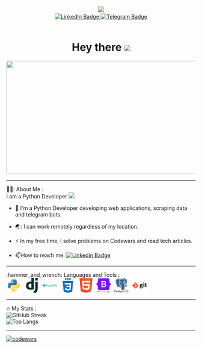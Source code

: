 <div id="header" align="center">
  <img src="https://media.giphy.com/media/M9gbBd9nbDrOTu1Mqx/giphy.gif" width="100"/>
  <div id="badges">
  <a href="https://www.linkedin.com/in/ruslan-klymenko-aa2462251/">
    <img src="https://img.shields.io/badge/LinkedIn-blue?style=for-the-badge&logo=linkedin&logoColor=white" alt="LinkedIn Badge"/>
  </a>
  <a href="https://t.me/Ruslan_532">
    <img src="https://img.shields.io/badge/Telegram-blue?style=for-the-badge&logo=telegram&logoColor=white&color=success" alt="Telegram Badge"/>
  </a>
</div>
<img src="https://komarev.com/ghpvc/?username=KLYMENKORUS&style=flat-square&color=blue" alt=""/>
<h1>
  Hey there
  <img src="https://media.giphy.com/media/hvRJCLFzcasrR4ia7z/giphy.gif" width="30px"/>
</h1>
</div>

<div align="center">
  <img src="https://media.giphy.com/media/dWesBcTLavkZuG35MI/giphy.gif" width="600" height="300"/>
</div>

---

<div>
  👨‍💻: About Me : <br>
  I am a Python Developer <img src="https://media.giphy.com/media/2IudUHdI075HL02Pkk/giphy.gif" width="40">
  
  - :telescope: I'm a Python Developer developing web applications, scraping data and telegram bots.

  - 🌏: I can work remotely regardless of my location.

  - :zap: In my free time, I solve problems on Codewars and read tech articles.

  - :mailbox:How to reach me: [![Linkedin Badge](https://img.shields.io/badge/-linkedin-blue?style=flat&logo=Linkedin&logoColor=white)](https://www.linkedin.com/in/ruslan-klymenko-aa2462251/)
</div>

---

<div>
  :hammer_and_wrench: Languages and Tools :
  
  <div>
    <img src="https://github.com/devicons/devicon/blob/master/icons/python/python-original.svg" title="Python" alt="Python" width="40" height="40"/>&nbsp;
    <img src="https://github.com/devicons/devicon/blob/master/icons/django/django-plain.svg" title="Django" alt="Django" width="40" height="40"/>&nbsp;
    <img src="https://github.com/devicons/devicon/blob/master/icons/fastapi/fastapi-original-wordmark.svg" title="FastAPI" alt="FastAPI" width="40" height="40"/>&nbsp;
    <img src="https://github.com/devicons/devicon/blob/master/icons/css3/css3-plain-wordmark.svg"  title="CSS3" alt="CSS" width="40" height="40"/>&nbsp;
    <img src="https://github.com/devicons/devicon/blob/master/icons/html5/html5-original.svg" title="HTML5" alt="HTML" width="40" height="40"/>&nbsp;
    <img src="https://github.com/devicons/devicon/blob/master/icons/bootstrap/bootstrap-original-wordmark.svg" title="Bootstrap" alt="Bootstrap" width="40"                     height="40"/>&nbsp;
    <img src="https://github.com/devicons/devicon/blob/master/icons/postgresql/postgresql-original-wordmark.svg" title="PostgreSQL"  alt="PostgreSQL" width="40"              height="40"/>&nbsp;
    <img src="https://github.com/devicons/devicon/blob/master/icons/git/git-original-wordmark.svg" title="Git" **alt="Git" width="40" height="40"/>
  </div>
</div>

---

:fire: My Stats :<br>
![GitHub Streak](http://github-readme-streak-stats.herokuapp.com?user=KLYMENKORUS&theme=dark&background=000000)<br>
![Top Langs](https://github-readme-stats.vercel.app/api/top-langs/?username=KLYMENKORUS&layout=compact&theme=vision-friendly-dark)<br>

---

[![codewars](https://www.codewars.com/users/klimenko11/badges/large)](https://www.codewars.com/users/klimenko11)
